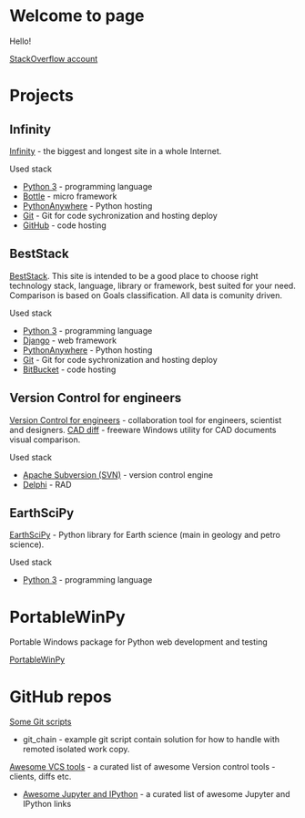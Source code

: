 # Welcome to page

Hello!

[StackOverflow account](http://stackoverflow.com/users/3578861/y-n)

# Projects

## Infinity

[Infinity](http://yncoder.pythonanywhere.com/) - the biggest and longest site in a whole Internet.

Used stack

* [Python 3](https://www.python.org/) - programming language
* [Bottle](https://github.com/bottlepy/bottlepy.org) - micro framework
* [PythonAnywhere](https://www.pythonanywhere.com/) - Python hosting
* [Git](https://git-scm.com/) - Git for code sychronization and hosting deploy
* [GitHub](https://github.com/yn-coder/infinity) - code hosting

## BestStack

[BestStack](http://www.beststack.org). This site is intended to be a good place to choose right technology stack, language, library or framework, best suited for your need. Comparison is based on Goals classification. All data is comunity driven.

Used stack

* [Python 3](https://www.python.org/) - programming language
* [Django](https://www.djangoproject.com/) - web framework
* [PythonAnywhere](https://www.pythonanywhere.com/) - Python hosting
* [Git](https://git-scm.com/) - Git for code sychronization and hosting deploy
* [BitBucket](https://bitbucket.org/) - code hosting

## Version Control for engineers

[Version Control for engineers](http://soft.postpdm.com/) - collaboration tool for engineers, scientist and designers.
[CAD diff](http://soft.postpdm.com/cad_diff.html) - freeware Windows utility for CAD documents visual comparison.

Used stack

* [Apache Subversion (SVN)](https://subversion.apache.org/) - version control engine
* [Delphi](https://www.embarcadero.com/ru/products/delphi) - RAD

## EarthSciPy

[EarthSciPy](https://github.com/postpdm/EarthSciPy) - Python library for Earth science (main in geology and petro science).

Used stack
* [Python 3](https://www.python.org/) - programming language


# PortableWinPy

Portable Windows package for Python web development and testing

[PortableWinPy](https://github.com/yn-coder/PortableWinPy)

# GitHub repos

[Some Git scripts](https://github.com/yn-coder/git_scripts)

* git_chain - example git script contain solution for how to handle with remoted isolated work copy.

[Awesome VCS tools](https://github.com/postpdm/awesome-vcs-tools) - a curated list of awesome Version control tools - clients, diffs etc.

* [Awesome Jupyter and IPython](https://github.com/postpdm/awesome-jupyter) -  a curated list of awesome Jupyter and IPython links
